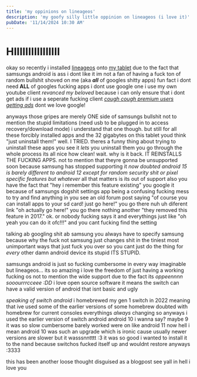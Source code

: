 ```yaml
---
title: 'my oppinions on lineageos'
description: 'my goofy silly little oppinion on lineageos (i love it)'
pubDate: '11/14/2024 10:30 AM'
---
```

# HIIIIIIIIIIIIIIII
okay so recently i installed [lineageos](https://lineageos.org/) onto [my tablet](https://wiki.lineageos.org/devices/gta4lwifi/) due to the fact that samsungs android
is ass 
i dont like it
im not a fan of having a fuck ton of random bullshit shoved on me (aka ***all*** of googles shitty apps)
fun fact 
i dont need **ALL** of googles fucking apps
i dont use google one 
i use my own youtube client *revanced my beloved*
because i can only ensure that i dont get ads if i use a seperate fucking client [*cough cough premium users getting ads*](https://www.google.com/search?q=youtube%20premium%20users%20getting%20ads)
dont we love google!

anyways those gripes are merely ONE side of samsungs bullshit
not to mention the stupid limitations (need usb to be plugged in to access recovery/download mode)
i understand that one though.
but still
for all these forcibly installed apps and the 32 gigabytes on this tablet
youd think "just uninstall them!"
well.
I TRIED.
theres a funny thing about trying to uninstall these apps
you see 
it *lets* you uninstall them
you go through the whole process
its all nice
how clean!
wait.
why is it back.
IT REINSTALLS THE FUCKING APPS.
not to mention that theyre gonna be unsupported soon because samsung has stopped supporting it 
*now doubted android 15 is barely different to android 12 except for random security shit or pixel specific features but whatever*
all that matters is its out of support 
also you have the fact that "hey i remember this feature existing" you google it because of samsungs dogshit settings app being a confusing fucking mess to try and find anything in 
you see an old forum post saying "of course you can install apps to your sd card! just go here!"
you go there 
nuh uh 
diferent link 
"oh actually go here!"
you go there 
nothing 
another
"they removed this feature in 2017."
ok.
or nobody fucking says it and everythings just like "oh yeah you can do it ofc!!!" and you cant fucking find the setting 

talking ab googling shit ab samsung 
you always have to specify samsung because why the fuck not
samsung just changes shit in the tiniest most unimportant ways that just fuck you over so you cant just do the thing for *every* other damn android device
its stupid
ITS STUPID.

samsungs android is just so fucking cumbersome in every way imaginable
but lineageos...
its so amazing
i love the freedom of just
having a working fucking os 
not to mention the wide support 
due to the fact its *oppeennnn sooourrrcceee :DD*
i love open source software
it means the switch can have a valid version of android that isnt basic and ugly

*speaking of switch android*
i homebrewed my gen 1 switch in 2022 meaning that ive used some of the earlier versions of some homebrew
doubted with homebrew for current consoles everythings *always* changing so 
anyways 
i used the earlier version of switch android 
android 10 i wanna say?
maybe 9 
it was so slow
cumbersome
barely worked 
were on like android 11 now
hell i mean android 10 was such an upgrade
which is ironic cause usually newer versions are slower but it wasssnntttt :3 
it was so good i wanted to install it to the nand because switchos fucked itself up and wouldnt restore
anyways
:3333

this has been another loose thought disguised as a blogpost 
see yall in hell 
i love you
